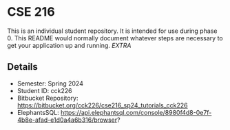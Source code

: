 # CSE 216
This is an individual student repository.  It is intended for use during phase 0.
This README would normally document whatever steps are necessary to get your application up and running. *EXTRA*

## Details
- Semester: Spring 2024
- Student ID: cck226
- Bitbucket Repository: https://bitbucket.org/cck226/cse216_sp24_tutorials_cck226
- ElephantsSQL: https://api.elephantsql.com/console/8980f4d8-0e7f-4b8e-afad-e1d0a4a6b316/browser?
